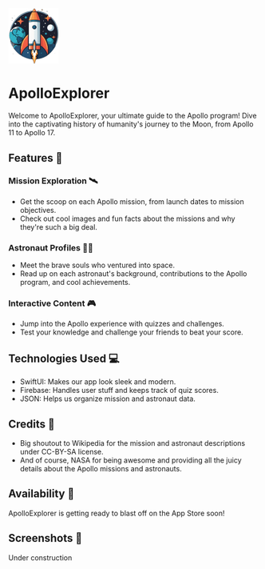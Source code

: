 
<img src="https://github.com/bashubb/ApolloExplorer/blob/main/ApolloExplorerIcon.png" width="20%">

# ApolloExplorer 

Welcome to ApolloExplorer, your ultimate guide to the Apollo program! Dive into the captivating history of humanity's journey to the Moon, from Apollo 11 to Apollo 17.

## Features 🌟

### Mission Exploration 🛰️

-   Get the scoop on each Apollo mission, from launch dates to mission objectives.
-   Check out cool images and fun facts about the missions and why they're such a big deal.

### Astronaut Profiles 👨‍🚀

-   Meet the brave souls who ventured into space.
-   Read up on each astronaut's background, contributions to the Apollo program, and cool achievements.

### Interactive Content 🎮

-   Jump into the Apollo experience with quizzes and challenges.
-   Test your knowledge and challenge your friends to beat your score.

## Technologies Used 💻

-   SwiftUI: Makes our app look sleek and modern.
-   Firebase: Handles user stuff and keeps track of quiz scores.
-   JSON: Helps us organize mission and astronaut data.

## Credits 🙌

-   Big shoutout to Wikipedia for the mission and astronaut descriptions under CC-BY-SA license.
-   And of course, NASA for being awesome and providing all the juicy details about the Apollo missions and astronauts.

## Availability 📲

ApolloExplorer is getting ready to blast off on the App Store soon!


## Screenshots 📸

Under construction

